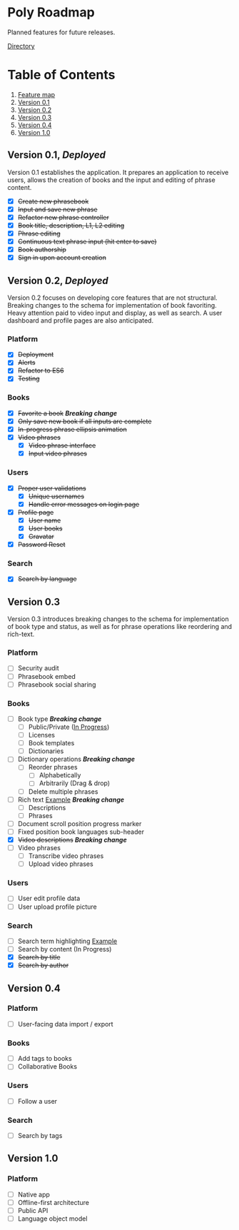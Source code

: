 # Poly Roadmap

Planned features for future releases.

[Directory](https://github.com/wikitongues/poly#poly)

# Table of Contents
1. [Feature map](#feature-map)
  1. [Version 0.1](#version-01-deployed)
  1. [Version 0.2](#version-02-deployed)
  1. [Version 0.3](#version--03)
  1. [Version 0.4](#version-04)
  1. [Version 1.0](#version-10)

## Version 0.1, *Deployed*

Version 0.1 establishes the application. It prepares an application to receive users, allows the creation of books and the input and editing of phrase content.
- [x] ~~Create new phrasebook~~
- [x] ~~Input and save new phrase~~
- [x] ~~Refactor new phrase controller~~
- [x] ~~Book title, description, L1, L2 editing~~
- [x] ~~Phrase editing~~
- [x] ~~Continuous text phrase input (hit enter to save)~~
- [x] ~~Book authorship~~
- [x] ~~Sign in upon account creation~~

## Version 0.2, *Deployed*

Version 0.2 focuses on developing core features that are not structural. Breaking changes to the schema for implementation of book favoriting. Heavy attention paid to video input and display, as well as search. A user dashboard and profile pages are also anticipated.

### Platform
- [x] ~~Deployment~~
- [x] ~~Alerts~~
- [x] ~~Refactor to ES6~~
- [x] ~~Testing~~

### Books
- [x] ~~Favorite a book~~ ***Breaking change***
- [x] ~~Only save new book if all inputs are complete~~
- [x] ~~In-progress phrase ellipsis animation~~
- [x] ~~Video phrases~~
  - [x] ~~Video phrase interface~~
  - [x] ~~Input video phrases~~

### Users
- [x] ~~Proper user validations~~
  - [x] ~~Unique usernames~~
  - [x] ~~Handle error messages on login page~~
- [x] ~~Profile page~~
  - [x] ~~User name~~
  - [x] ~~User books~~
  - [x] ~~Gravatar~~
- [x] ~~Password Reset~~

### Search
- [x] ~~Search by language~~

## Version  0.3

Version 0.3 introduces breaking changes to the schema for implementation of book type and status, as well as for phrase operations like reordering and rich-text.

### Platform
- [ ] Security audit
- [ ] Phrasebook embed
- [ ] Phrasebook social sharing

### Books
- [ ] Book type ***Breaking change***
  - [ ] Public/Private ([In Progress](https://github.com/wikitongues/poly/tree/draft-books))
  - [ ] Licenses
  - [ ] Book templates
  - [ ] Dictionaries
- [ ] Dictionary operations ***Breaking change***
  - [ ] Reorder phrases
    - [ ] Alphabetically
    - [ ] Arbitrarily (Drag & drop)
  - [ ] Delete multiple phrases
- [ ] Rich text [Example](https://facebook.github.io/draft-js/docs/overview.html#content) ***Breaking change***
  - [ ] Descriptions
  - [ ] Phrases
- [ ] Document scroll position progress marker
- [ ] Fixed position book languages sub-header
- [x] ~~Video descriptions~~ ***Breaking change***
- [ ] Video phrases
  - [ ] Transcribe video phrases
  - [ ] Upload video phrases

### Users
- [ ] User edit profile data
- [ ] User upload profile picture

### Search
- [ ] Search term highlighting [Example](https://github.com/bvaughn/react-highlight-words)
- [ ] Search by content (In Progress)
- [x] ~~Search by title~~
- [x] ~~Search by author~~

## Version 0.4

### Platform
- [ ] User-facing data import / export

### Books
- [ ] Add tags to books
- [ ] Collaborative Books

### Users
- [ ] Follow a user

### Search
- [ ] Search by tags

## Version 1.0

### Platform
- [ ] Native app
- [ ] Offline-first architecture
- [ ] Public API
- [ ] Language object model
